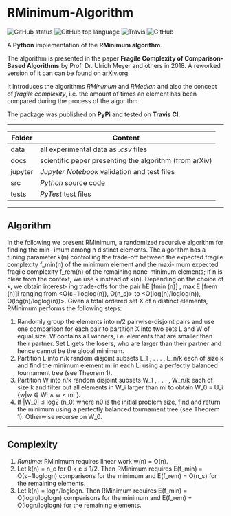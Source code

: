 # RMinimum-Algorithm

![GitHub status](https://img.shields.io/badge/status-release-success) ![GitHub top language](https://img.shields.io/github/languages/top/jfklorenz/python-rminimum) ![Travis](https://travis-ci.org/jfklorenz/RMinimum-Algorithm.svg?branch=master) ![GitHub](https://img.shields.io/github/license/jfklorenz/python-rminimum)

A **Python** implementation of the **RMinimum algorithm**.

The algorithm is presented in the paper **Fragile Complexity of Comparison-Based Algorithms** by Prof. Dr. Ulrich Meyer and others in 2018. 
A reworked version of it can can be found on [arXiv.org](https://arxiv.org/abs/1901.02857 "arXiv").

It introduces the algorithms *RMinimum* and *RMedian* and also the concept of *fragile complexity*, i.e. the amount of times an element has been compared during the process of the algorithm.

The package was published on **PyPi** and tested on **Travis CI**.

---

Folder | Content
--- | ---
data | all experimental data as *.csv* files
docs | scientific paper presenting the algorithm (from arXiv)
jupyter | *Jupyter Notebook* validation and test files  
src | *Python* source code
tests | *PyTest* test files

---

## Algorithm
In the following we present RMinimum, a randomized recursive algorithm for finding the min-
imum among n distinct elements. The algorithm has a tuning parameter k(n) controlling the
trade-off between the expected fragile complexity f_min(n) of the minimum element and the maxi-
mum expected fragile complexity f_rem(n) of the remaining none-minimum elements; if n is clear
from the context, we use k instead of k(n). Depending on the choice of k, we obtain interest-
ing trade-offs for the pair hE [fmin (n)] , max E [frem (n)]i ranging from <O(ε−1loglog(n)), O(n_ε)> to
<O(log(n)/loglog(n)), O(log(n)/loglog(n))>. Given a total ordered set X of n distinct elements,
RMinimum performs the following steps:

1. Randomly group the elements into n/2 pairwise-disjoint pairs and use one comparison for each pair to partition X into two sets L and W of equal size: W contains all winners, i.e. elements that are smaller than their partner. Set L gets the losers, who are larger than their partner and hence cannot be the global minimum.
2. Partition L into n/k random disjoint subsets L_1 , . . . , L_n/k each of size k and find the minimum element mi in each Li using a perfectly balanced tournament tree (see Theorem 1).
3. Partition W into n/k random disjoint subsets W_1 , . . . , W_n/k each of size k and filter out all elements in W_i larger than mi to obtain W_0 = U_i {w|w ∈ Wi ∧ w < mi }.
4. If |W_0| ≤ log2 (n_0) where n0 is the initial problem size, find and return the minimum using a perfectly balanced tournament tree (see Theorem 1). Otherwise recurse on W_0.

---

## Complexity 
1. *Runtime:* RMinimum requires linear work w(n) = O(n).
2. Let k(n) = n_ε for 0 < ε ≤ 1/2. Then RMinimum requires E(f_min) = O(ε−1loglogn) comparisons for the minimum and E(f_rem) = O(n_ε) for the remaining elements.
3. Let k(n) = logn/loglogn. Then RMinimum requires E(f_min) = O(logn/loglogn) comparisons for the minimum and E(f_rem) = O(logn/loglogn) for the remaining elements.

